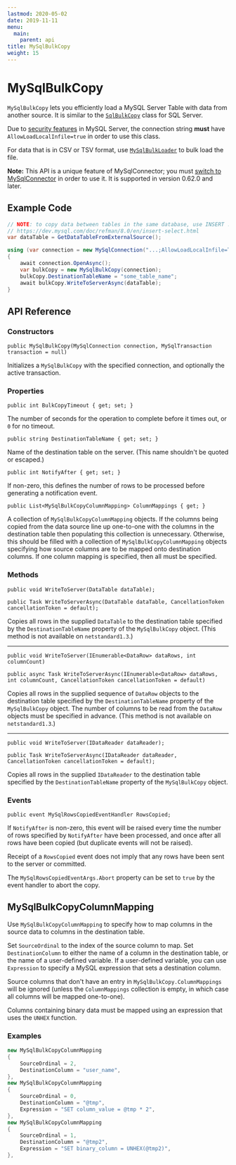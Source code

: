 ```yaml
---
lastmod: 2020-05-02
date: 2019-11-11
menu:
  main:
    parent: api
title: MySqlBulkCopy
weight: 15
---
```


# MySqlBulkCopy

`MySqlBulkCopy` lets you efficiently load a MySQL Server Table with data from another source.
It is similar to the [`SqlBulkCopy`](https://docs.microsoft.com/en-us/dotnet/api/system.data.sqlclient.sqlbulkcopy) class
for SQL Server.

Due to [security features](../troubleshooting/load-data-local-infile/) in MySQL Server, the connection string
**must** have `AllowLoadLocalInfile=true` in order to use this class.

For data that is in CSV or TSV format, use [`MySqlBulkLoader`](api/mysql-bulk-loader/) to bulk load the file.

**Note:** This API is a unique feature of MySqlConnector; you must [switch to MySqlConnector](../../overview/installing/)
in order to use it. It is supported in version 0.62.0 and later.

## Example Code

```csharp
// NOTE: to copy data between tables in the same database, use INSERT ... SELECT
// https://dev.mysql.com/doc/refman/8.0/en/insert-select.html
var dataTable = GetDataTableFromExternalSource();

using (var connection = new MySqlConnection("...;AllowLoadLocalInfile=True"))
{
	await connection.OpenAsync();
	var bulkCopy = new MySqlBulkCopy(connection);
	bulkCopy.DestinationTableName = "some_table_name";
	await bulkCopy.WriteToServerAsync(dataTable);
}
```

## API Reference

### Constructors

`public MySqlBulkCopy(MySqlConnection connection, MySqlTransaction transaction = null)`

Initializes a `MySqlBulkCopy` with the specified connection, and optionally the active transaction.

### Properties

`public int BulkCopyTimeout { get; set; }`

The number of seconds for the operation to complete before it times out, or `0` for no timeout.

`public string DestinationTableName { get; set; }`

Name of the destination table on the server. (This name shouldn't be quoted or escaped.)

`public int NotifyAfter { get; set; }`

If non-zero, this defines the number of rows to be processed before generating a notification event.

`public List<MySqlBulkCopyColumnMapping> ColumnMappings { get; }`

A collection of `MySqlBulkCopyColumnMapping` objects. If the columns being copied from the
data source line up one-to-one with the columns in the destination table then populating this collection is
unnecessary. Otherwise, this should be filled with a collection of `MySqlBulkCopyColumnMapping` objects
specifying how source columns are to be mapped onto destination columns. If one column mapping is specified,
then all must be specified.

### Methods

`public void WriteToServer(DataTable dataTable);`

`public Task WriteToServerAsync(DataTable dataTable, CancellationToken cancellationToken = default);`

Copies all rows in the supplied `DataTable` to the destination table specified by the `DestinationTableName` property of the `MySqlBulkCopy` object.
(This method is not available on `netstandard1.3`.)

***

`public void WriteToServer(IEnumerable<DataRow> dataRows, int columnCount)`

`public async Task WriteToServerAsync(IEnumerable<DataRow> dataRows, int columnCount, CancellationToken cancellationToken = default)`

Copies all rows in the supplied sequence of `DataRow` objects to the destination table specified by the `DestinationTableName` property of the `MySqlBulkCopy` object. The number of columns to be read from the `DataRow` objects must be specified in advance.
(This method is not available on `netstandard1.3`.)

***

`public void WriteToServer(IDataReader dataReader);`

`public Task WriteToServerAsync(IDataReader dataReader, CancellationToken cancellationToken = default);`

Copies all rows in the supplied `IDataReader` to the destination table specified by the `DestinationTableName` property of the `MySqlBulkCopy` object.

### Events

`public event MySqlRowsCopiedEventHandler RowsCopied;`

If `NotifyAfter` is non-zero, this event will be raised every time the number of rows specified by
`NotifyAfter` have been processed, and once after all rows have been copied (but duplicate events
will not be raised).

Receipt of a `RowsCopied` event does not imply that any rows have been sent to the server or committed.

The `MySqlRowsCopiedEventArgs.Abort` property can be set to `true` by the event handler to abort
the copy.

## MySqlBulkCopyColumnMapping

Use `MySqlBulkCopyColumnMapping` to specify how to map columns in the source data to
columns in the destination table.

Set `SourceOrdinal` to the index of the source column to map. Set `DestinationColumn` to
either the name of a column in the destination table, or the name of a user-defined variable.
If a user-defined variable, you can use `Expression` to specify a MySQL expression that sets
a destination column.

Source columns that don't have an entry in `MySqlBulkCopy.ColumnMappings` will be ignored
(unless the `ColumnMappings` collection is empty, in which case all columns will be mapped
one-to-one).

Columns containing binary data must be mapped using an expression that uses the `UNHEX` function.

### Examples

```csharp
new MySqlBulkCopyColumnMapping
{
    SourceOrdinal = 2,
    DestinationColumn = "user_name",
},
new MySqlBulkCopyColumnMapping
{
    SourceOrdinal = 0,
    DestinationColumn = "@tmp",
    Expression = "SET column_value = @tmp * 2",
},
new MySqlBulkCopyColumnMapping
{
    SourceOrdinal = 1,
    DestinationColumn = "@tmp2",
    Expression = "SET binary_column = UNHEX(@tmp2)",
},
```
